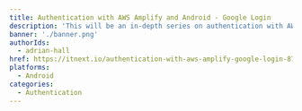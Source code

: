 ```yaml
---
title: Authentication with AWS Amplify and Android - Google Login
description: 'This will be an in-depth series on authentication with AWS Amplify'
banner: './banner.png'
authorIds:
  - adrian-hall
href: https://itnext.io/authentication-with-aws-amplify-google-login-878aaf11f2d4
platforms:
  - Android
categories:
  - Authentication
---
```


